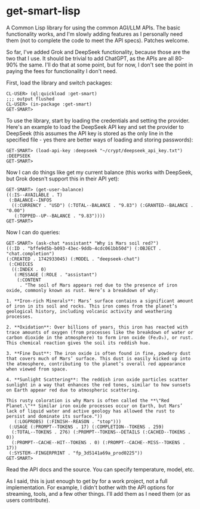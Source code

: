 # get-smart-lisp

A Common Lisp library for using the common AGI/LLM APIs. The basic
functionality works, and I'm slowly adding features as I personally
need them (not to complete the code to meet the API specs). Patches
welcome.

So far, I've added Grok and DeepSeek functionality, because those are
the two that I use. It should be trivial to add ChatGPT, as the APIs
are all 80-90% the same. I'll do that at some point, but for now, I
don't see the point in paying the fees for functionality I don't need.

First, load the library and switch packages:

```
CL-USER> (ql:quickload :get-smart)
;;; output flushed
CL-USER> (in-package :get-smart)
GET-SMART>
```

To use the library, start by loading the credentials and setting the
provider. Here's an example to load the DeepSeek API key and set the
provider to DeepSeek (this assumes the API key is stored as the only
line in the specified file - yes there are better ways of loading and
storing passwords):

```
GET-SMART> (load-api-key :deepseek "~/crypt/deepseek_api_key.txt")
:DEEPSEEK
GET-SMART>
```

Now I can do things like get my current balance (this works with
DeepSeek, but Grok doesn't support this in their API yet):

```
GET-SMART> (get-user-balance)
((:IS--AVAILABLE . T)
 (:BALANCE--INFOS
  ((:CURRENCY . "USD") (:TOTAL--BALANCE . "9.83") (:GRANTED--BALANCE . "0.00")
   (:TOPPED--UP--BALANCE . "9.83"))))
GET-SMART> 
```

Now I can do queries:

```
GET-SMART> (ask-chat *assistant* "Why is Mars soil red?")
((:ID . "bffe9d5b-b093-43ec-9ddb-4cdc061bb50d") (:OBJECT . "chat.completion")
(:CREATED . 1742933045) (:MODEL . "deepseek-chat")
 (:CHOICES
  ((:INDEX . 0)
   (:MESSAGE (:ROLE . "assistant")
    (:CONTENT
     . "The soil of Mars appears red due to the presence of iron oxide, commonly known as rust. Here’s a breakdown of why:

1. **Iron-rich Minerals**: Mars’ surface contains a significant amount of iron in its soil and rocks. This iron comes from the planet’s geological history, including volcanic activity and weathering processes.

2. **Oxidation**: Over billions of years, this iron has reacted with trace amounts of oxygen (from processes like the breakdown of water or carbon dioxide in the atmosphere) to form iron oxide (Fe₂O₃), or rust. This chemical reaction gives the soil its reddish hue.

3. **Fine Dust**: The iron oxide is often found in fine, powdery dust that covers much of Mars’ surface. This dust is easily kicked up into the atmosphere, contributing to the planet’s overall red appearance when viewed from space.

4. **Sunlight Scattering**: The reddish iron oxide particles scatter sunlight in a way that enhances the red tones, similar to how sunsets on Earth appear red due to atmospheric scattering.

This rusty coloration is why Mars is often called the **\"Red Planet.\"** Similar iron oxide processes occur on Earth, but Mars’ lack of liquid water and active geology has allowed the rust to persist and dominate its surface."))
   (:LOGPROBS) (:FINISH--REASON . "stop")))
 (:USAGE (:PROMPT--TOKENS . 17) (:COMPLETION--TOKENS . 259)
  (:TOTAL--TOKENS . 276) (:PROMPT--TOKENS--DETAILS (:CACHED--TOKENS . 0))
  (:PROMPT--CACHE--HIT--TOKENS . 0) (:PROMPT--CACHE--MISS--TOKENS . 17))
 (:SYSTEM--FINGERPRINT . "fp_3d5141a69a_prod0225"))
GET-SMART>
```

Read the API docs and the source. You can specify temperature, model,
etc.

As I said, this is just enough to get by for a work project, not a
full implementation. For example, I didn't bother with the API options
for streaming, tools, and a few other things. I'll add them as I need
them (or as users contribute).
